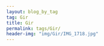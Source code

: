 ```yaml
---
layout: blog_by_tag
tag: Gir
title: Gir
permalink: tags/Gir/
header-img: "img/Gir/IMG_1718.jpg"
---
```

